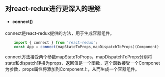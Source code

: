 ## 对react-redux进行更深入的理解

* #### connect()

connect是react-redux提供的方法，用于生成容器组件。

```javascript
    import { connect } from 'react-redux';
    const App = connect(mapStateToProps,mapDispatchToProps)(Component)
```
connect方法接受两个参数mapStateToProps，mapDispatchToProps分别将state和dispatch转换为props，返回值是一个函数，这个函数接受一个Componet为参数，props属性将添加到Component上，从而生成一个容器组件。